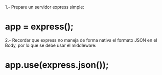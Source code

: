 1.- Prepare un servidor express simple:

# app = express();

2.- Recordar que express no maneja de forma nativa el formato JSON en el Body, por lo que se debe usar el middleware:

# app.use(express.json());
